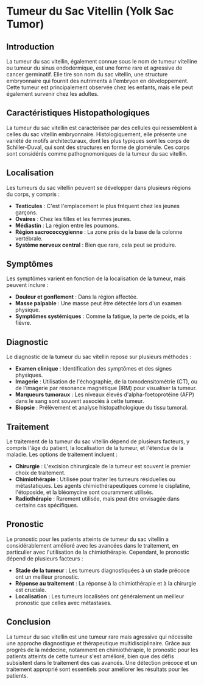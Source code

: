 # Tumeur du Sac Vitellin (Yolk Sac Tumor)

## Introduction

La tumeur du sac vitellin, également connue sous le nom de tumeur vitelline ou tumeur du sinus endodermique, est une forme rare et agressive de cancer germinatif. Elle tire son nom du sac vitellin, une structure embryonnaire qui fournit des nutriments à l'embryon en développement. Cette tumeur est principalement observée chez les enfants, mais elle peut également survenir chez les adultes.

## Caractéristiques Histopathologiques

La tumeur du sac vitellin est caractérisée par des cellules qui ressemblent à celles du sac vitellin embryonnaire. Histologiquement, elle présente une variété de motifs architecturaux, dont les plus typiques sont les corps de Schiller-Duval, qui sont des structures en forme de glomérule. Ces corps sont considérés comme pathognomoniques de la tumeur du sac vitellin.

## Localisation

Les tumeurs du sac vitellin peuvent se développer dans plusieurs régions du corps, y compris :
- **Testicules** : C'est l'emplacement le plus fréquent chez les jeunes garçons.
- **Ovaires** : Chez les filles et les femmes jeunes.
- **Médiastin** : La région entre les poumons.
- **Région sacrococcygienne** : La zone près de la base de la colonne vertébrale.
- **Système nerveux central** : Bien que rare, cela peut se produire.

## Symptômes

Les symptômes varient en fonction de la localisation de la tumeur, mais peuvent inclure :
- **Douleur et gonflement** : Dans la région affectée.
- **Masse palpable** : Une masse peut être détectée lors d'un examen physique.
- **Symptômes systémiques** : Comme la fatigue, la perte de poids, et la fièvre.

## Diagnostic

Le diagnostic de la tumeur du sac vitellin repose sur plusieurs méthodes :
- **Examen clinique** : Identification des symptômes et des signes physiques.
- **Imagerie** : Utilisation de l'échographie, de la tomodensitométrie (CT), ou de l'imagerie par résonance magnétique (IRM) pour visualiser la tumeur.
- **Marqueurs tumoraux** : Les niveaux élevés d'alpha-foetoprotéine (AFP) dans le sang sont souvent associés à cette tumeur.
- **Biopsie** : Prélèvement et analyse histopathologique du tissu tumoral.

## Traitement

Le traitement de la tumeur du sac vitellin dépend de plusieurs facteurs, y compris l'âge du patient, la localisation de la tumeur, et l'étendue de la maladie. Les options de traitement incluent :
- **Chirurgie** : L'excision chirurgicale de la tumeur est souvent le premier choix de traitement.
- **Chimiothérapie** : Utilisée pour traiter les tumeurs résiduelles ou métastatiques. Les agents chimiothérapeutiques comme le cisplatine, l'étoposide, et la bléomycine sont couramment utilisés.
- **Radiothérapie** : Rarement utilisée, mais peut être envisagée dans certains cas spécifiques.

## Pronostic

Le pronostic pour les patients atteints de tumeur du sac vitellin a considérablement amélioré avec les avancées dans le traitement, en particulier avec l'utilisation de la chimiothérapie. Cependant, le pronostic dépend de plusieurs facteurs :
- **Stade de la tumeur** : Les tumeurs diagnostiquées à un stade précoce ont un meilleur pronostic.
- **Réponse au traitement** : La réponse à la chimiothérapie et à la chirurgie est cruciale.
- **Localisation** : Les tumeurs localisées ont généralement un meilleur pronostic que celles avec métastases.

## Conclusion

La tumeur du sac vitellin est une tumeur rare mais agressive qui nécessite une approche diagnostique et thérapeutique multidisciplinaire. Grâce aux progrès de la médecine, notamment en chimiothérapie, le pronostic pour les patients atteints de cette tumeur s'est amélioré, bien que des défis subsistent dans le traitement des cas avancés. Une détection précoce et un traitement approprié sont essentiels pour améliorer les résultats pour les patients.